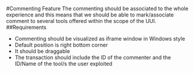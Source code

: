 #Commenting Feature
The commenting should be associated to the whole experience and this means that we should be able to mark/associate comment to several tools offered within the scope of the UUI.
##Requirements
 - Commenting should be visualized as iframe window in Windows style
 - Default position is right bottom corner
 - It should be draggable
 - The transaction should include the ID of the commenter and the ID/Name of the tool/s the user exploited
